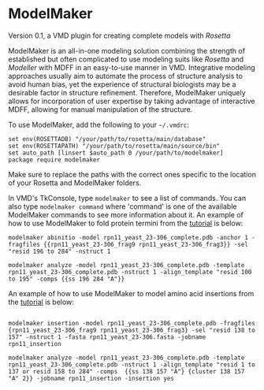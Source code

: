 # ModelMaker
Version 0.1, a VMD plugin for creating complete models with _Rosetta_

ModelMaker is an all-in-one modeling solution combining the strength of established
but often complicated to use modeling suits like _Rosetta_ and _Modeller_ with
MDFF in an easy-to-use manner in VMD. Integrative modeling approaches usually
aim to automate the process of structure analysis to avoid human bias, yet the
experience of structural biologists may be a desirable factor in structure refinement.
Therefore, ModelMaker uniquely allows for incorporation of user expertise by taking advantage of
interactive MDFF, allowing for manual manipulation of the structure.

To use ModelMaker, add the following to your `~/.vmdrc`:
```
set env(ROSETTADB) "/your/path/to/rosetta/main/database"
set env(ROSETTAPATH) "/your/path/to/rosetta/main/source/bin"
set auto_path [linsert $auto_path 0 /your/path/to/modelmaker]
package require modelmaker
```

Make sure to replace the paths with the correct ones specific to the location of
your Rosetta and ModelMaker folders.

In VMD's TkConsole, type `modelmaker` to see a list of commands. You can also
type `modelmaker command` where 'command' is one of the available ModelMaker commands
to see more information about it. An example of how to use ModelMaker to fold
protein termini from the [tutorial](http://www.ks.uiuc.edu/Training/Tutorials/science/rosetta-mdff/rosetta-mdff-tutorial-html/node4.html) is below:

```
modelmaker abinitio -model rpn11_yeast_23-306_complete.pdb -anchor 1 -fragfiles {{rpn11_yeast_23-306_frag9 rpn11_yeast_23-306_frag3}} -sel "resid 196 to 284" -nstruct 1

modelmaker analyze -model rpn11_yeast_23-306_complete.pdb -template rpn11_yeast_23-306_complete.pdb -nstruct 1 -align_template "resid 100 to 195" -comps {{ss 196 284 "A"}}
```
An example of how to use ModelMaker to model amino acid insertions from the [tutorial](http://www.ks.uiuc.edu/Training/Tutorials/science/rosetta-mdff/rosetta-mdff-tutorial-html/node5.html) is below:

```

modelmaker insertion -model rpn11_yeast_23-306_complete.pdb -fragfiles {rpn11_yeast_23-306_frag9 rpn11_yeast_23-306_frag3} -sel "resid 138 to 157" -nstruct 1 -fasta rpn11_yeast_23-306.fasta -jobname rpn11_insertion

modelmaker analyze -model rpn11_yeast_23-306_complete.pdb -template rpn11_yeast_23-306_complete.pdb -nstruct 1 -align_template "resid 1 to 137 or resid 158 to 284" -comps  {{ss 138 157 "A"} {cluster 138 157 "A" 2}} -jobname rpn11_insertion -insertion yes
```
